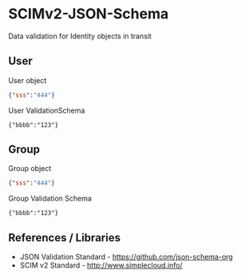 # SCIMv2-JSON-Schema
Data validation for Identity objects in transit


## User
User object
```json
{"sss":"444"}
```

User ValidationSchema
```
{"bbbb":"123"}
```

## Group
Group object
```json
{"sss":"444"}
```

Group Validation Schema
```
{"bbbb":"123"}
```

## References / Libraries
* JSON Validation Standard - https://github.com/json-schema-org
* SCIM v2 Standard - http://www.simplecloud.info/
